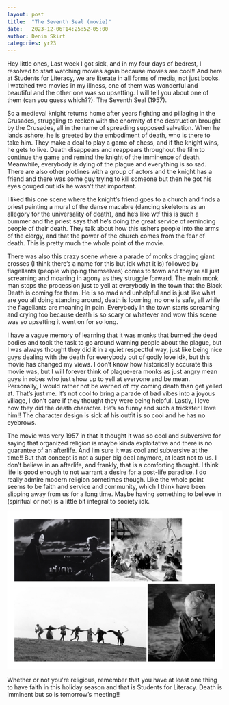 ```yaml
---
layout: post
title:  "The Seventh Seal (movie)"
date:   2023-12-06T14:25:52-05:00
author: Denim Skirt
categories: yr23
---
```

Hey little ones,
Last week I got sick, and in my four days of bedrest, I resolved to start watching movies again because movies are cool!! And here at Students for Literacy, we are literate in all forms of media, not just books. I watched two movies in my illness, one of them was wonderful and beautiful and the other one was so upsetting. I will tell you about one of them (can you guess which??): The Seventh Seal (1957).

So a medieval knight returns home after years fighting and pillaging in the Crusades, struggling to reckon with the enormity of the destruction brought by the Crusades, all in the name of spreading supposed salvation. When he lands ashore, he is greeted by the embodiment of death, who is there to take him. They make a deal to play a game of chess, and if the knight wins, he gets to live. Death disappears and reappears throughout the film to continue the game and remind the knight of the imminence of death. Meanwhile, everybody is dying of the plague and everything is so sad. There are also other plotlines with a group of actors and the knight has a friend and there was some guy trying to kill someone but then he got his eyes gouged out idk he wasn’t that important. 

I liked this one scene where the knight’s friend goes to a church and finds a priest painting a mural of the danse macabre (dancing skeletons as an allegory for the universality of death), and he’s like wtf this is such a bummer and the priest says that he’s doing the great service of reminding people of their death. They talk about how this ushers people into the arms of the clergy, and that the power of the church comes from the fear of death. This is pretty much the whole point of the movie.

There was also this crazy scene where a parade of monks dragging giant crosses (I think there’s a name for this but idk what it is) followed by flagellants (people whipping themselves) comes to town and they're all just screaming and moaning in agony as they struggle forward. The main monk man stops the procession just to yell at everybody in the town that the Black Death is coming for them. He is so mad and unhelpful and is just like what are you all doing standing around, death is looming, no one is safe, all while the flagellants are moaning in pain. Everybody in the town starts screaming and crying too because death is so scary or whatever and wow this scene was so upsetting it went on for so long. 

I have a vague memory of learning that it was monks that burned the dead bodies and took the task to go around warning people about the plague, but I was always thought they did it in a quiet respectful way, just like being nice guys dealing with the death for everybody out of godly love idk, but this movie has changed my views. I don’t know how historically accurate this movie was, but I will forever think of plague-era monks as just angry mean guys in robes who just show up to yell at everyone and be mean. Personally, I would rather not be warned of my coming death than get yelled at. That’s just me. It’s not cool to bring a parade of bad vibes into a joyous village, I don’t care if they thought they were being helpful. 
Lastly, I love how they did the death character. He’s so funny and such a trickster I love him!! The character design is sick af his outfit is so cool and he has no eyebrows. 

The movie was very 1957 in that it thought it was so cool and subversive for saying that organized religion is maybe kinda exploitative and there is no guarantee of an afterlife. And I’m sure it was cool and subversive at the time!! But that concept is not a super big deal anymore, at least not to us. I don’t believe in an afterlife, and frankly, that is a comforting thought. I think life is good enough to not warrant a desire for a post-life paradise. I do really admire modern religion sometimes though. Like the whole point seems to be faith and service and community, which I think have been slipping away from us for a long time. Maybe having something to believe in (spiritual or not) is a little bit integral to society idk. 

![seventh seal](/pics/2023-12-06.png "seventh seal")

Whether or not you're religious, remember that you have at least one thing to have faith in this holiday season and that is Students for Literacy. Death is imminent but so is tomorrow’s meeting!!
